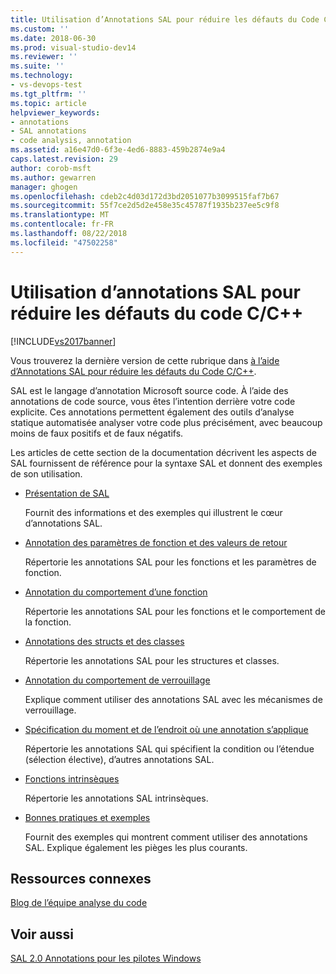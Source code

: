 ```yaml
---
title: Utilisation d’Annotations SAL pour réduire les défauts du Code C / C++ | Microsoft Docs
ms.custom: ''
ms.date: 2018-06-30
ms.prod: visual-studio-dev14
ms.reviewer: ''
ms.suite: ''
ms.technology:
- vs-devops-test
ms.tgt_pltfrm: ''
ms.topic: article
helpviewer_keywords:
- annotations
- SAL annotations
- code analysis, annotation
ms.assetid: a16e47d0-6f3e-4ed6-8883-459b2874e9a4
caps.latest.revision: 29
author: corob-msft
ms.author: gewarren
manager: ghogen
ms.openlocfilehash: cdeb2c4d03d172d3bd2051077b3099515faf7b67
ms.sourcegitcommit: 55f7ce2d5d2e458e35c45787f1935b237ee5c9f8
ms.translationtype: MT
ms.contentlocale: fr-FR
ms.lasthandoff: 08/22/2018
ms.locfileid: "47502258"
---
```

# <a name="using-sal-annotations-to-reduce-cc-code-defects"></a>Utilisation d’annotations SAL pour réduire les défauts du code C/C++
[!INCLUDE[vs2017banner](../includes/vs2017banner.md)]

Vous trouverez la dernière version de cette rubrique dans [à l’aide d’Annotations SAL pour réduire les défauts du Code C/C++](https://docs.microsoft.com/visualstudio/code-quality/using-sal-annotations-to-reduce-c-cpp-code-defects).  
  
SAL est le langage d’annotation Microsoft source code. À l’aide des annotations de code source, vous êtes l’intention derrière votre code explicite. Ces annotations permettent également des outils d’analyse statique automatisée analyser votre code plus précisément, avec beaucoup moins de faux positifs et de faux négatifs.  
  
 Les articles de cette section de la documentation décrivent les aspects de SAL fournissent de référence pour la syntaxe SAL et donnent des exemples de son utilisation.  
  
-   [Présentation de SAL](../code-quality/understanding-sal.md)  
  
     Fournit des informations et des exemples qui illustrent le cœur d’annotations SAL.  
  
-   [Annotation des paramètres de fonction et des valeurs de retour](../code-quality/annotating-function-parameters-and-return-values.md)  
  
     Répertorie les annotations SAL pour les fonctions et les paramètres de fonction.  
  
-   [Annotation du comportement d’une fonction](../code-quality/annotating-function-behavior.md)  
  
     Répertorie les annotations SAL pour les fonctions et le comportement de la fonction.  
  
-   [Annotations des structs et des classes](../code-quality/annotating-structs-and-classes.md)  
  
     Répertorie les annotations SAL pour les structures et classes.  
  
-   [Annotation du comportement de verrouillage](../code-quality/annotating-locking-behavior.md)  
  
     Explique comment utiliser des annotations SAL avec les mécanismes de verrouillage.  
  
-   [Spécification du moment et de l’endroit où une annotation s’applique](../code-quality/specifying-when-and-where-an-annotation-applies.md)  
  
     Répertorie les annotations SAL qui spécifient la condition ou l’étendue (sélection élective), d’autres annotations SAL.  
  
-   [Fonctions intrinsèques](../code-quality/intrinsic-functions.md)  
  
     Répertorie les annotations SAL intrinsèques.  
  
-   [Bonnes pratiques et exemples](../code-quality/best-practices-and-examples-sal.md)  
  
     Fournit des exemples qui montrent comment utiliser des annotations SAL. Explique également les pièges les plus courants.  
  
## <a name="related-resources"></a>Ressources connexes  
 [Blog de l’équipe analyse du code](http://go.microsoft.com/fwlink/?LinkId=251197)  
  
## <a name="see-also"></a>Voir aussi  
 [SAL 2.0 Annotations pour les pilotes Windows](http://go.microsoft.com/fwlink/?LinkId=250979)



